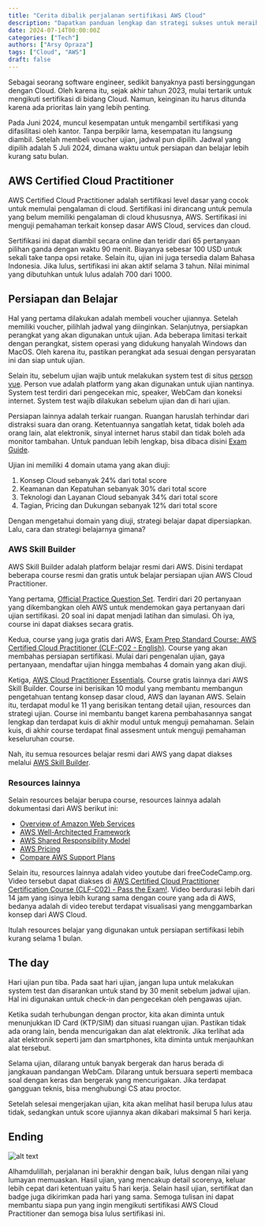 ```yaml
---
title: "Cerita dibalik perjalanan sertifikasi AWS Cloud"
description: "Dapatkan panduan lengkap dan strategi sukses untuk meraih sertifikasi AWS. Artikel ini membantu memahami langkah-langkah, persiapan, dan tips terbaik untuk menaklukkan ujian sertifikasi AWS."
date: 2024-07-14T00:00:00Z
categories: ["Tech"]
authors: ["Arsy Opraza"]
tags: ["Cloud", "AWS"]
draft: false
---
```


Sebagai seorang software engineer, sedikit banyaknya pasti bersinggungan dengan Cloud. Oleh karena itu, sejak akhir tahun 2023, mulai tertarik untuk mengikuti sertifikasi di bidang Cloud. Namun, keinginan itu harus ditunda karena ada prioritas lain yang lebih penting.

Pada Juni 2024, muncul kesempatan untuk mengambil sertifikasi yang difasilitasi oleh kantor. Tanpa berpikir lama, kesempatan itu langsung diambil. Setelah membeli voucher ujian, jadwal pun dipilih. Jadwal yang dipilih adalah 5 Juli 2024, dimana waktu untuk persiapan dan belajar lebih kurang satu bulan.

## AWS Certified Cloud Practitioner

AWS Certified Cloud Practitioner adalah sertifikasi level dasar yang cocok untuk memulai pengalaman di cloud. Sertifikasi ini dirancang untuk pemula yang belum memiliki pengalaman di cloud khususnya, AWS. Sertifikasi ini menguji pemahaman terkait konsep dasar AWS Cloud, services dan cloud. 

Sertifikasi ini dapat diambil secara online dan teridir dari 65 pertanyaan pilihan ganda dengan waktu 90 menit. Biayanya sebesar 100 USD untuk sekali take tanpa opsi retake. Selain itu, ujian ini juga tersedia dalam Bahasa Indonesia. Jika lulus, sertifikasi ini akan aktif selama 3 tahun. Nilai minimal yang dibutuhkan untuk lulus adalah 700 dari 1000. 

## Persiapan dan Belajar

Hal yang pertama dilakukan adalah membeli voucher ujiannya. Setelah memiliki voucher, pilihlah jadwal yang diinginkan. Selanjutnya, persiapkan perangkat yang akan digunakan untuk ujian. Ada beberapa limitasi terkait dengan perangkat, sistem operasi yang didukung hanyalah Windows dan MacOS. Oleh karena itu, pastikan perangkat ada sesuai dengan persyaratan ini dan siap untuk ujian.

Selain itu, sebelum ujian wajib untuk melakukan system test di situs [person vue](https://home.pearsonvue.com/Clients/AWS/Online-Proctored.aspx). Person vue adalah platform yang akan digunakan untuk ujian nantinya. System test terdiri dari pengecekan mic, speaker, WebCam dan koneksi internet. System test wajib dilakukan sebelum ujian dan di hari ujian.

Persiapan lainnya adalah terkair ruangan. Ruangan haruslah terhindar dari distraksi suara dan orang. Ketentuannya sangatlah ketat, tidak boleh ada orang lain, alat elektronik, sinyal internet harus stabil dan tidak boleh ada monitor tambahan. Untuk panduan lebih lengkap, bisa dibaca disini [Exam Guide](https://d1.awsstatic.com/training-and-certification/docs-cloud-practitioner/AWS-Certified-Cloud-Practitioner_Exam-Guide.pdf).

Ujian ini memiliki 4 domain utama yang akan diuji:
1. Konsep Cloud sebanyak 24% dari total score
2. Keamanan dan Kepatuhan sebanyak 30% dari total score
3. Teknologi dan Layanan Cloud sebanyak 34% dari total score
4. Tagian, Pricing dan Dukungan sebanyak 12% dari total score

Dengan mengetahui domain yang diuji, strategi belajar dapat dipersiapkan. Lalu, cara dan strategi belajarnya gimana?

### AWS Skill Builder

AWS Skill Builder adalah platform belajar resmi dari AWS. Disini terdapat beberapa course resmi dan gratis untuk belajar persiapan ujian AWS Cloud Practitioner.

Yang pertama,
[Official Practice Question Set](https://explore.skillbuilder.aws/learn/course/external/view/elearning/14050/aws-certified-cloud-practitioner-official-practice-question-set-clf-c02-english). Terdiri dari 20 pertanyaan yang dikembangkan oleh AWS untuk mendemokan gaya pertanyaan dari ujian sertifikasi. 20 soal ini dapat menjadi latihan dan simulasi. Oh iya, course ini dapat diakses secara gratis.

Kedua, course yang juga gratis dari AWS, [Exam Prep Standard Course: AWS Certified Cloud Practitioner (CLF-C02 - English)](https://explore.skillbuilder.aws/learn/course/16434/exam-prep-standard-course-aws-certified-cloud-practitioner-clf-c02-english). Course yang akan membahas persiapan sertifikasi. Mulai dari pengenalan ujian, gaya pertanyaan, mendaftar ujian hingga membahas 4 domain yang akan diuji. 

Ketiga, [AWS Cloud Practitioner Essentials](https://explore.skillbuilder.aws/learn/course/134/AWS%2520Cloud%2520Practitioner%2520Essentials). Course gratis lainnya dari AWS Skill Builder. Course ini berisikan 10 modul yang membantu membangun pengetahuan tentang konsep dasar cloud, AWS dan layanan AWS. Selain itu, terdapat modul ke 11 yang berisikan tentang detail ujian, resources dan strategi ujian. Course ini membantu banget karena pembahasannya sangat lengkap dan terdapat kuis di akhir modul untuk menguji pemahaman. Selain kuis, di akhir course terdapat final assesment untuk menguji pemahaman keseluruhan course.

Nah, itu semua resources belajar resmi dari AWS yang dapat diakses melalui [AWS Skill Builder](https://explore.skillbuilder.aws/learn).

### Resources lainnya

Selain resources belajar berupa course, resources lainnya adalah dokumentasi dari AWS berikut ini:

* [Overview of Amazon Web Services](https://docs.aws.amazon.com/whitepapers/latest/aws-overview/introduction.html)
* [AWS Well-Architected Framework](https://docs.aws.amazon.com/wellarchitected/latest/framework/welcome.html)
* [AWS Shared Responsibility Model](https://docs.aws.amazon.com/whitepapers/latest/aws-risk-and-compliance/shared-responsibility-model.html)
* [AWS Pricing](https://aws.amazon.com/pricing/?aws-products-pricing.sort-by=item.additionalFields.productNameLowercase&aws-products-pricing.sort-order=asc&awsf.Free%20Tier%20Type=*all&awsf.tech-category=*all)
* [Compare AWS Support Plans](https://aws.amazon.com/premiumsupport/plans/)

Selain itu, resources lainnya adalah video youtube dari freeCodeCamp.org. Video tersebut dapat diakses di [AWS Certified Cloud Practitioner Certification Course (CLF-C02) - Pass the Exam!](https://www.youtube.com/watch?v=NhDYbskXRgc&t=46557s). Video berdurasi lebih dari 14 jam yang isinya lebih kurang sama dengan coure yang ada di AWS, bedanya adalah di video terebut terdapat visualisasi yang menggambarkan konsep dari AWS Cloud.

Itulah resources belajar yang digunakan untuk persiapan sertifikasi lebih kurang selama 1 bulan.

## The day

Hari ujian pun tiba. Pada saat hari ujian, jangan lupa untuk melakukan system test dan disarankan untuk stand by 30 menit sebelum jadwal ujian. Hal ini digunakan untuk check-in dan pengecekan oleh pengawas ujian. 

Ketika sudah terhubungan dengan proctor, kita akan diminta untuk menunjukkan ID Card (KTP/SIM) dan situasi ruangan ujian. Pastikan tidak ada orang lain, benda mencurigakan dan alat elektronik. Jika terlihat ada alat elektronik seperti jam dan smartphones, kita diminta untuk menjauhkan alat tersebut. 

Selama ujian, dilarang untuk banyak bergerak dan harus berada di jangkauan pandangan WebCam. Dilarang untuk bersuara seperti membaca soal dengan keras dan bergerak yang mencurigakan. Jika terdapat gangguan teknis, bisa menghubungi CS atau proctor.

Setelah selesai mengerjakan ujian, kita akan melihat hasil berupa lulus atau tidak, sedangkan untuk score ujiannya akan dikabari maksimal 5 hari kerja. 

## Ending

![alt text](/images/posts/AWS-Certified-Cloud-Practitioner-certificate.webp)

Alhamdulillah, perjalanan ini berakhir dengan baik, lulus dengan nilai yang lumayan memuaskan. Hasil ujian, yang mencakup detail scorenya, keluar lebih cepat dari ketentuan yaitu 5 hari kerja. Selain hasil ujian, sertifikat dan badge juga dikirimkan pada hari yang sama. Semoga tulisan ini dapat membantu siapa pun yang ingin mengikuti sertifikasi AWS Cloud Practitioner dan semoga bisa lulus sertifikasi ini.
